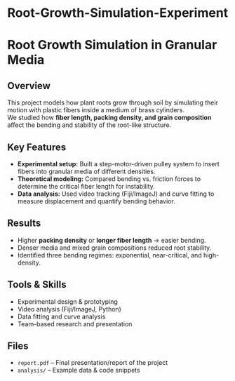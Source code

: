# Root-Growth-Simulation-Experiment

# Root Growth Simulation in Granular Media

## Overview
This project models how plant roots grow through soil by simulating their motion with plastic fibers inside a medium of brass cylinders.  
We studied how **fiber length, packing density, and grain composition** affect the bending and stability of the root-like structure.  

## Key Features
- **Experimental setup:** Built a step-motor-driven pulley system to insert fibers into granular media of different densities.  
- **Theoretical modeling:** Compared bending vs. friction forces to determine the critical fiber length for instability.  
- **Data analysis:** Used video tracking (Fiji/ImageJ) and curve fitting to measure displacement and quantify bending behavior.  

## Results
- Higher **packing density** or **longer fiber length** → easier bending.  
- Denser media and mixed grain compositions reduced root stability.  
- Identified three bending regimes: exponential, near-critical, and high-density.  

## Tools & Skills
- Experimental design & prototyping  
- Video analysis (Fiji/ImageJ, Python)  
- Data fitting and curve analysis  
- Team-based research and presentation  

## Files
- `report.pdf` – Final presentation/report of the project  
- `analysis/` – Example data & code snippets
